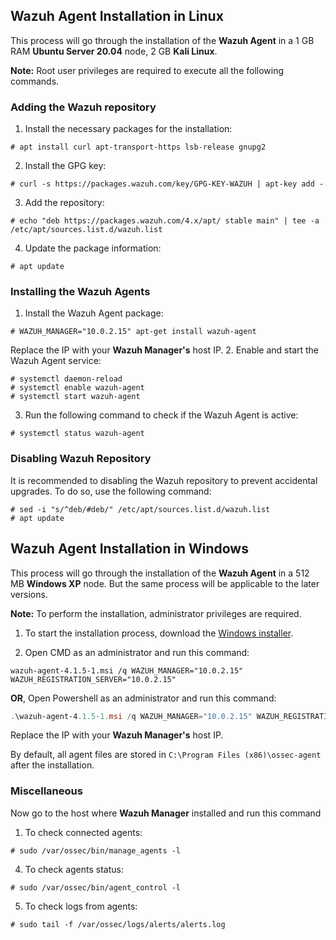 ## Wazuh Agent Installation in Linux
This process will go through the installation of the **Wazuh Agent** in a 1 GB RAM **Ubuntu Server 20.04** node, 2 GB **Kali Linux**.

**Note:** Root user privileges are required to execute all the following commands.

### Adding the Wazuh repository
1. Install the necessary packages for the installation:
```shell
# apt install curl apt-transport-https lsb-release gnupg2
```
2. Install the GPG key:
```shell
# curl -s https://packages.wazuh.com/key/GPG-KEY-WAZUH | apt-key add -
```
3. Add the repository:
```shell
# echo "deb https://packages.wazuh.com/4.x/apt/ stable main" | tee -a /etc/apt/sources.list.d/wazuh.list
```
4. Update the package information:
```shell
# apt update
```
### Installing the Wazuh Agents
1. Install the Wazuh Agent package:
```shell
# WAZUH_MANAGER="10.0.2.15" apt-get install wazuh-agent
```
Replace the IP with your **Wazuh Manager's** host IP.
2. Enable and start the Wazuh Agent service:
```shell
# systemctl daemon-reload
# systemctl enable wazuh-agent
# systemctl start wazuh-agent
```
3. Run the following command to check if the Wazuh Agent is active:
```shell
# systemctl status wazuh-agent
```
### Disabling Wazuh Repository
It is recommended to disabling the Wazuh repository to prevent accidental upgrades. To do so, use the following command:
```shell
# sed -i "s/^deb/#deb/" /etc/apt/sources.list.d/wazuh.list
# apt update
```
## Wazuh Agent Installation in Windows
This process will go through the installation of the **Wazuh Agent** in a 512 MB **Windows XP** node. But the same process will be applicable to the later versions.

**Note:** To perform the installation, administrator privileges are required.

1. To start the installation process, download the [Windows installer](https://packages.wazuh.com/4.x/windows/wazuh-agent-4.1.5-1.msi).

2. Open CMD as an administrator and run this command:
```cli
wazuh-agent-4.1.5-1.msi /q WAZUH_MANAGER="10.0.2.15" WAZUH_REGISTRATION_SERVER="10.0.2.15"
```
**OR**, Open Powershell as an administrator and run this command:
```powershell
.\wazuh-agent-4.1.5-1.msi /q WAZUH_MANAGER="10.0.2.15" WAZUH_REGISTRATION_SERVER="10.0.2.15"
```
Replace the IP with your **Wazuh Manager's** host IP.

By default, all agent files are stored in `C:\Program Files (x86)\ossec-agent` after the installation.

### Miscellaneous
Now go to the host where **Wazuh Manager** installed and run this command
1. To check connected agents:
```shell
# sudo /var/ossec/bin/manage_agents -l
```
4. To check agents status:
```shell
# sudo /var/ossec/bin/agent_control -l
```
5. To check logs from agents:
```shell
# sudo tail -f /var/ossec/logs/alerts/alerts.log
```
